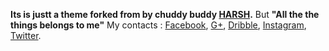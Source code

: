 **Its is justt a theme forked from by chuddy buddy [HARSH](msfjaarvis.me).**
But **"All the the things belongs to me"**
My contacts :
[Facebook](https://www.facebook.com/profile.php?id=100011348551404), 
[G+](https://plus.google.com/108023656759850062032), 
[Dribble](https://dribblle.com/zoopss), 
[Instagram](https://instagram.com/zoopsssultron), 
[Twitter](https://twitter.com/zoopsss).
